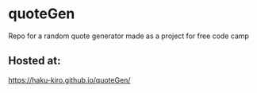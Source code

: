 # quoteGen
Repo for a random quote generator made as a project for free code camp

## Hosted at:
https://haku-kiro.github.io/quoteGen/
